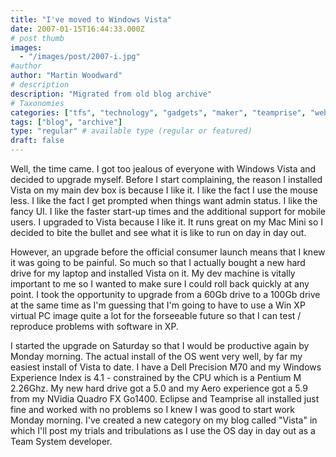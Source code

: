 ```yaml
---
title: "I've moved to Windows Vista"
date: 2007-01-15T16:44:33.000Z
# post thumb
images:
  - "/images/post/2007-i.jpg"
#author
author: "Martin Woodward"
# description
description: "Migrated from old blog archive"
# Taxonomies
categories: ["tfs", "technology", "gadgets", "maker", "teamprise", "web", "personal"]
tags: ["blog", "archive"]
type: "regular" # available type (regular or featured)
draft: false
---
```

[](http://www.woodwardweb.com/WindowsLiveWriter/IvemovedtoWindowsVista_E50A/m70_experience%5B7%5D.png)Well, the time came.  I got too jealous of everyone with Windows Vista and decided to upgrade myself.  Before I start complaining, the reason I installed Vista on my main dev box is because I like it.  I like the fact I use the mouse less.  I like the fact I get prompted when things want admin status.  I like the fancy UI.  I like the faster start-up times and the additional support for mobile users.  I upgraded to Vista because I like it.  It runs great on my Mac Mini so I decided to bite the bullet and see what it is like to run on day in day out. 

However, an upgrade before the official consumer launch means that I knew it was going to be painful.  So much so that I actually bought a new hard drive for my laptop and installed Vista on it.  My dev machine is vitally important to me so I wanted to make sure I could roll back quickly at any point.  I took the opportunity to upgrade from a 60Gb drive to a 100Gb drive at the same time as I'm guessing that I'm going to have to use a Win XP virtual PC image quite a lot for the forseeable future so that I can test / reproduce problems with software in XP. 

I started the upgrade on Saturday so that I would be productive again by Monday morning.  The actual install of the OS went very well, by far my easiest install of Vista to date.  I have a Dell Precision M70 and my Windows Experience Index is 4.1 - constrained by the CPU which is a Pentium M 2.26Ghz.  My new hard drive got a 5.0 and my Aero experience got a 5.9 from my NVidia Quadro FX Go1400.  Eclipse and Teamprise all installed just fine and worked with no problems so I knew I was good to start work Monday morning.  I've created a new category on my blog called "Vista" in which I'll post my trials and tribulations as I use the OS day in day out as a Team System developer.